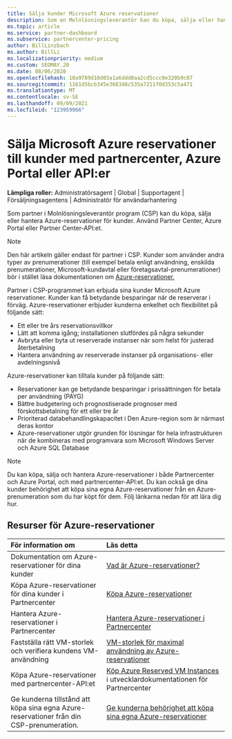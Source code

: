 ```yaml
---
title: Sälja kunder Microsoft Azure reservationer
description: Som en Molnlösningsleverantör kan du köpa, sälja eller hantera Azure-reservationer för kunder. Använd Partner Center, Azure Portal eller Partner Center-API:et.
ms.topic: article
ms.service: partner-dashboard
ms.subservice: partnercenter-pricing
author: BillLinzbach
ms.author: BillLi
ms.localizationpriority: medium
ms.custom: SEOMAY.20
ms.date: 08/06/2020
ms.openlocfilehash: 10a9789d10d03a1a6ddd0aa2cd5ccc0e320b9c07
ms.sourcegitcommit: 1161d5bcb345e368348c535a7211f0d353c5a471
ms.translationtype: MT
ms.contentlocale: sv-SE
ms.lasthandoff: 09/09/2021
ms.locfileid: "123959966"
---
```

# <a name="sell-microsoft-azure-reservations-to-customers-using-partner-center-the-azure-portal-or-apis"></a>Sälja Microsoft Azure reservationer till kunder med partnercenter, Azure Portal eller API:er

**Lämpliga roller:** Administratörsagent | Global | Supportagent | Försäljningsagentens | Administratör för användarhantering

Som partner i Molnlösningsleverantör program (CSP) kan du köpa, sälja eller hantera Azure-reservationer för kunder. Använd Partner Center, Azure Portal eller Partner Center-API:et.

> [!NOTE]
> Den här artikeln gäller endast för partner i CSP. Kunder som använder andra typer av prenumerationer (till exempel betala enligt användning, enskilda prenumerationer, Microsoft-kundavtal eller företagsavtal-prenumerationer) bör i stället läsa dokumentationen om [Azure-reservationer.](/azure/cost-management-billing/reservations)

Partner i CSP-programmet kan erbjuda sina kunder Microsoft Azure reservationer. Kunder kan få betydande besparingar när de reserverar i förväg. Azure-reservationer erbjuder kunderna enkelhet och flexibilitet på följande sätt:

- Ett eller tre års reservationsvillkor
- Lätt att komma igång; installationen slutfördes på några sekunder
- Avbryta eller byta ut reserverade instanser när som helst för justerad återbetalning
- Hantera användning av reserverade instanser på organisations- eller avdelningsnivå

Azure-reservationer kan tilltala kunder på följande sätt:

- Reservationer kan ge betydande besparingar i prissättningen för betala per användning (PAYG)
- Bättre budgetering och prognostiserade prognoser med förskottsbetalning för ett eller tre år
- Prioriterad databehandlingskapacitet i Den Azure-region som är närmast deras kontor
- Azure-reservationer utgör grunden för lösningar för hela infrastrukturen när de kombineras med programvara som Microsoft Windows Server och Azure SQL Database

>[!NOTE]
> Du kan köpa, sälja och hantera Azure-reservationer i både Partnercenter och Azure Portal, och med partnercenter-API:et. Du kan också ge dina kunder behörighet att köpa sina egna Azure-reservationer från en Azure-prenumeration som du har köpt för dem. Följ länkarna nedan för att lära dig hur.

## <a name="azure-reservations-resources"></a>Resurser för Azure-reservationer

|**För information om**   |**Läs detta**    |
|:-----------------------------|:-----------------|
| Dokumentation om Azure-reservationer för dina kunder | [Vad är Azure-reservationer?](/azure/billing/billing-save-compute-costs-reservations)
|Köpa Azure-reservationer för dina kunder i Partnercenter   |[Köpa Azure-reservationer](azure-reservations-buying.md)
|Hantera Azure-reservationer i Partnercenter | [Hantera Azure-reservationer i Partnercenter](azure-reservations-manage.md)
|Fastställa rätt VM-storlek och verifiera kundens VM-användning   |[VM-storlek för maximal användning av Azure-reservationer](azure-usage.md)   |
|Köpa Azure-reservationer med partnercenter-API:et | [Köp Azure Reserved VM Instances](/partner-center/develop/purchase-azure-reservations) i utvecklardokumentationen för Partnercenter   |
|Ge kunderna tillstånd att köpa sina egna Azure-reservationer från din CSP-prenumeration. | [Ge kunderna behörighet att köpa sina egna Azure-reservationer](give-customers-permission.md)   |